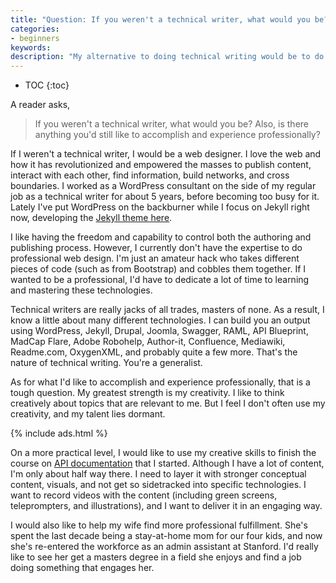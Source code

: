 ```yaml
---
title: "Question: If you weren't a technical writer, what would you be?"
categories:
- beginners
keywords:
description: "My alternative to doing technical writing would be to do web design. I'd also like to use my creative talents to finish an API documentation course, among other efforts."
---
```


* TOC
{:toc}

A reader asks,

> If you weren't a technical writer, what would you be? Also, is there anything you'd still like to accomplish and experience professionally?

If I weren't a technical writer, I would be a web designer. I love the web and how it has revolutionized and empowered the masses to publish content, interact with each other, find information, build networks, and cross boundaries. I worked as a WordPress consultant on the side of my regular job as a technical writer for about 5 years, before becoming too busy for it. Lately I've put WordPress on the backburner while I focus on Jekyll right now, developing the [Jekyll theme here](https://github.com/tomjoht/documentation-theme-jekyll).

I like having the freedom and capability to control both the authoring and publishing process. However, I currently don't have the expertise to do professional web design. I'm just an amateur hack who takes different pieces of code (such as from Bootstrap) and cobbles them together. If I wanted to be a professional, I'd have to dedicate a lot of time to learning and mastering these technologies.

Technical writers are really jacks of all trades, masters of none. As a result, I know a little about many different technologies. I can build you an output using WordPress, Jekyll, Drupal, Joomla, Swagger, RAML, API Blueprint, MadCap Flare, Adobe Robohelp, Author-it,  Confluence, Mediawiki, Readme.com, OxygenXML, and probably quite a few more. That's the nature of technical writing. You're a generalist.

As for what I'd like to accomplish and experience professionally, that is a tough question. My greatest strength is my creativity. I like to think creatively about topics that are relevant to me. But I feel I don't often use my creativity, and my talent lies dormant.

{% include ads.html %}

On a more practical level, I would like to use my creative skills to finish the course on [API documentation](/learnapidoc/) that I started. Although I have a lot of content, I'm only about half way there. I need to layer it with stronger conceptual content, visuals, and not get so sidetracked into specific technologies. I want to record videos with the content (including green screens, teleprompters, and illustrations), and I want to deliver it in an engaging way.

I would also like to help my wife find more professional fulfillment. She's spent the last decade being a stay-at-home mom for our four kids, and now she's re-entered the workforce as an admin assistant at Stanford. I'd really like to see her get a masters degree in a field she enjoys and find a job doing something that engages her.
